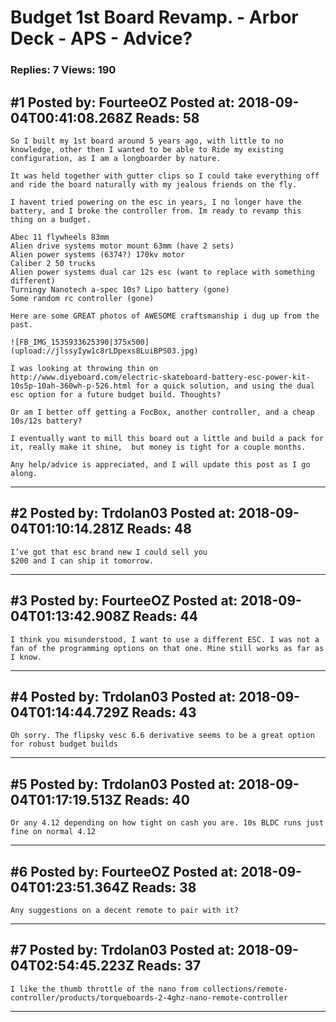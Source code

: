 # Budget 1st Board Revamp. - Arbor Deck - APS - Advice?

### Replies: 7 Views: 190

## \#1 Posted by: FourteeOZ Posted at: 2018-09-04T00:41:08.268Z Reads: 58

```
So I built my 1st board around 5 years ago, with little to no knowledge, other then I wanted to be able to Ride my existing configuration, as I am a longboarder by nature. 

It was held together with gutter clips so I could take everything off and ride the board naturally with my jealous friends on the fly. 

I havent tried powering on the esc in years, I no longer have the battery, and I broke the controller from. Im ready to revamp this thing on a budget.

Abec 11 flywheels 83mm
Alien drive systems motor mount 63mm (have 2 sets)
Alien power systems (6374?) 170kv motor
Caliber 2 50 trucks
Alien power systems dual car 12s esc (want to replace with something different)
Turningy Nanotech a-spec 10s? Lipo battery (gone)
Some random rc controller (gone)

Here are some GREAT photos of AWESOME craftsmanship i dug up from the past.

![FB_IMG_1535933625390|375x500](upload://jlssyIyw1c8rLDpexs8LuiBPS03.jpg)

I was looking at throwing thin on 
http://www.diyeboard.com/electric-skateboard-battery-esc-power-kit-10s5p-10ah-360wh-p-526.html for a quick solution, and using the dual esc option for a future budget build. Thoughts?

Or am I better off getting a FocBox, another controller, and a cheap 10s/12s battery?

I eventually want to mill this board out a little and build a pack for it, really make it shine,  but money is tight for a couple months. 

Any help/advice is appreciated, and I will update this post as I go along.
```

---
## \#2 Posted by: Trdolan03 Posted at: 2018-09-04T01:10:14.281Z Reads: 48

```
I’ve got that esc brand new I could sell you
$200 and I can ship it tomorrow.
```

---
## \#3 Posted by: FourteeOZ Posted at: 2018-09-04T01:13:42.908Z Reads: 44

```
I think you misunderstood, I want to use a different ESC. I was not a fan of the programming options on that one. Mine still works as far as I know.
```

---
## \#4 Posted by: Trdolan03 Posted at: 2018-09-04T01:14:44.729Z Reads: 43

```
Oh sorry. The flipsky vesc 6.6 derivative seems to be a great option for robust budget builds
```

---
## \#5 Posted by: Trdolan03 Posted at: 2018-09-04T01:17:19.513Z Reads: 40

```
Or any 4.12 depending on how tight on cash you are. 10s BLDC runs just fine on normal 4.12
```

---
## \#6 Posted by: FourteeOZ Posted at: 2018-09-04T01:23:51.364Z Reads: 38

```
Any suggestions on a decent remote to pair with it?
```

---
## \#7 Posted by: Trdolan03 Posted at: 2018-09-04T02:54:45.223Z Reads: 37

```
I like the thumb throttle of the nano from collections/remote-controller/products/torqueboards-2-4ghz-nano-remote-controller
```

---
